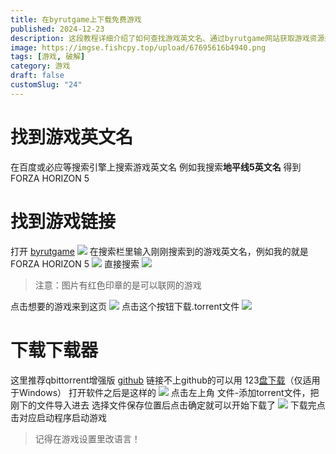 ```yaml
---
title: 在byrutgame上下载免费游戏
published: 2024-12-23
description: 这段教程详细介绍了如何查找游戏英文名、通过byrutgame网站获取游戏资源并下载 .torrent 文件，以及如何使用 qBittorrent 增强版客户端下载和启动游戏。图片和步骤清晰，方便操作。
image: https://imgse.fishcpy.top/upload/67695616b4940.png
tags: [游戏, 破解]
category: 游戏
draft: false
customSlug: "24"
---
```


# 找到游戏英文名

在百度或必应等搜索引擎上搜索游戏英文名 例如我搜索**地平线5英文名** 得到FORZA HORIZON 5

# 找到游戏链接

打开 [byrutgame](https://byrutgame.org/) ![](https://blogpng.fishcpy.top/mengmengmao/2024/12/23/676958bd6e023.png) 在搜索栏里输入刚刚搜索到的游戏英文名，例如我的就是FORZA HORIZON 5 ![](https://blogpng.fishcpy.top/mengmengmao/2024/12/23/67695974ef06c.png) 直接搜索 ![](https://blogpng.fishcpy.top/mengmengmao/2024/12/23/676959c05467d.png)

> 注意：图片有红色印章的是可以联网的游戏

点击想要的游戏来到这页 ![](https://blogpng.fishcpy.top/mengmengmao/2024/12/23/67695a424d63c.png) 点击这个按钮下载.torrent文件 ![](https://blogpng.fishcpy.top/mengmengmao/2024/12/23/67695bec8fafd.png)

# 下载下载器

这里推荐qbittorrent增强版 [github](https://github.com/c0re100/qBittorrent-Enhanced-Edition/) 链接不上github的可以用 123[盘下载](https://www.123pan.com/s/rnITjv-lxY13)（仅适用于Windows） 打开软件之后是这样的 ![](https://blogpng.fishcpy.top/mengmengmao/2024/12/23/67695c75c6372.png) 点击左上角 文件-添加torrent文件，把刚下的文件导入进去 选择文件保存位置后点击确定就可以开始下载了 ![](https://blogpng.fishcpy.top/mengmengmao/2024/12/23/67695d0cd48f0.png) 下载完点击对应启动程序启动游戏

> 记得在游戏设置里改语言！